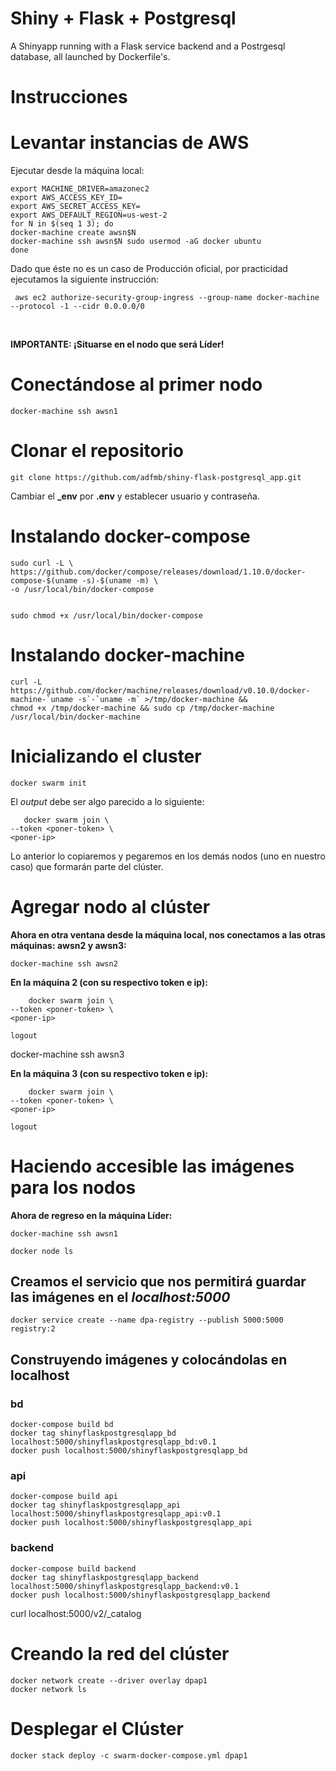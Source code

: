 Shiny + Flask + Postgresql
=======================

A Shinyapp running with a Flask service backend and a Postrgesql database, all launched by Dockerfile's.


Instrucciones
==============================

# Levantar instancias de AWS

Ejecutar desde la máquina local:

    export MACHINE_DRIVER=amazonec2
    export AWS_ACCESS_KEY_ID=
    export AWS_SECRET_ACCESS_KEY=
    export AWS_DEFAULT_REGION=us-west-2
    for N in $(seq 1 3); do
    docker-machine create awsn$N                            
    docker-machine ssh awsn$N sudo usermod -aG docker ubuntu
    done              

Dado que éste no es un caso de Producción oficial, por practicidad ejecutamos la siguiente instrucción:

     aws ec2 authorize-security-group-ingress --group-name docker-machine --protocol -1 --cidr 0.0.0.0/0 

<br>

**IMPORTANTE: ¡Situarse en el nodo que será Líder!**


# Conectándose al primer nodo

    docker-machine ssh awsn1

# Clonar el repositorio
    
    git clone https://github.com/adfmb/shiny-flask-postgresql_app.git

Cambiar el **_env** por **.env** y establecer usuario y contraseña.


# Instalando docker-compose


    sudo curl -L \
    https://github.com/docker/compose/releases/download/1.10.0/docker-compose-$(uname -s)-$(uname -m) \
    -o /usr/local/bin/docker-compose


    sudo chmod +x /usr/local/bin/docker-compose

# Instalando docker-machine

    curl -L https://github.com/docker/machine/releases/download/v0.10.0/docker-machine-`uname -s`-`uname -m` >/tmp/docker-machine &&
    chmod +x /tmp/docker-machine && sudo cp /tmp/docker-machine /usr/local/bin/docker-machine

# Inicializando el cluster

    docker swarm init

El *output* debe ser algo parecido a lo siguiente:
 
       docker swarm join \
    --token <poner-token> \
    <poner-ip>

Lo anterior lo copiaremos y pegaremos en los demás nodos (uno en nuestro caso) que formarán parte del clúster.

# Agregar nodo al clúster

**Ahora en otra ventana desde la máquina local, nos conectamos a las otras máquinas: awsn2 y awsn3:**
    
    docker-machine ssh awsn2

**En la máquina 2 (con su respectivo token e ip):**

        docker swarm join \
    --token <poner-token> \
    <poner-ip>

    logout


   docker-machine ssh awsn3

**En la máquina 3 (con su respectivo token e ip):**

        docker swarm join \
    --token <poner-token> \
    <poner-ip>

    logout

    
# Haciendo accesible las imágenes para los nodos
**Ahora de regreso en la máquina Líder:**
    
    docker-machine ssh awsn1
    
    docker node ls

## Creamos el servicio que nos permitirá guardar las imágenes en el *localhost:5000*

    docker service create --name dpa-registry --publish 5000:5000 registry:2

## Construyendo imágenes y colocándolas en localhost

### bd

    docker-compose build bd
    docker tag shinyflaskpostgresqlapp_bd localhost:5000/shinyflaskpostgresqlapp_bd:v0.1
    docker push localhost:5000/shinyflaskpostgresqlapp_bd
    
### api

    docker-compose build api
    docker tag shinyflaskpostgresqlapp_api localhost:5000/shinyflaskpostgresqlapp_api:v0.1
    docker push localhost:5000/shinyflaskpostgresqlapp_api

### backend

    docker-compose build backend
    docker tag shinyflaskpostgresqlapp_backend localhost:5000/shinyflaskpostgresqlapp_backend:v0.1
    docker push localhost:5000/shinyflaskpostgresqlapp_backend

curl localhost:5000/v2/_catalog

# Creando la red del clúster

    docker network create --driver overlay dpap1
    docker network ls

# Desplegar el Clúster
    
    docker stack deploy -c swarm-docker-compose.yml dpap1